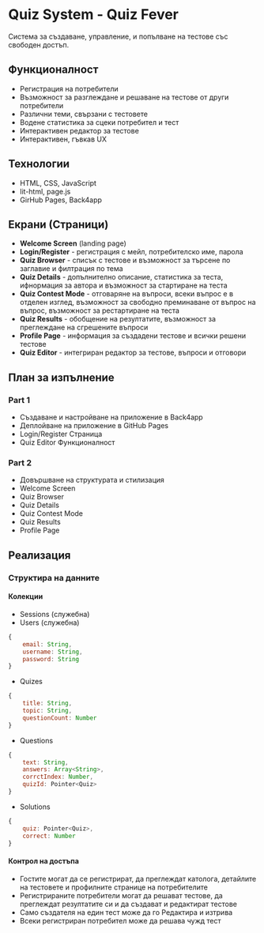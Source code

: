 # Quiz System - Quiz Fever
Система за създаване, управление, и попълване на тестове със свободен достъп.

## Функционалност
* Регистрация на потребители
* Възможност за разглеждане и решаване на тестове от други потребители
* Различни теми, свързани с тестовете
* Водене статистика за сцеки потребител и тест
* Интерактивен редактор за тестове
* Интерактивен, гъвкав UX

## Технологии
* HTML, CSS, JavaScript
* lit-html, page.js
* GirHub Pages, Back4app

## Екрани (Страници)
* **Welcome Screen** (landing page)
* **Login/Register** - регистрация с мейл, потребителско име, парола
* **Quiz Browser** - списък с тестове и възможност за търсене по заглавие и филтрация по тема
* **Quiz Details** - допълнително описание, статистика за теста, ифнормация за автора и възможност за стартиране на теста
* **Quiz Contest Mode** - отговаряне на въпроси, всеки въпрос е в отделен изглед, възможност за свободно преминаване от въпрос на въпрос, възможност за рестартиране на теста
* **Quiz Results** - обобщение на резултатите, възможност за преглеждане на сгрешените въпроси
* **Profile Page** - информация за създадени тестове и всички решени тестове
* **Quiz Editor** - интегриран редактор за тестове, въпроси и отговори


## План за изпълнение
### Part 1
* Създаване и настройване на приложение в Back4app
* Деплойване на приложение в GitHub Pages
* Login/Register Страница
* Quiz Editor Функционалност

### Part 2
* Довършване на структурата и стилизация
* Welcome Screen
* Quiz Browser
* Quiz Details
* Quiz Contest Mode
* Quiz Results
* Profile Page

## Реализация
### Структира на данните
#### Колекции
* Sessions (служебна)
* Users (служебна)
```javascript
{
    email: String,
    username: String,
    password: String
}
```
* Quizes
```javascript
{
    title: String,
    topic: String,
    questionCount: Number
}
```
* Questions
```javascript
{
    text: String,
    answers: Array<String>,
    corrctIndex: Number,
    quizId: Pointer<Quiz>
}
```
* Solutions
```javascript
{
    quiz: Pointer<Quiz>,
    correct: Number
}
```
#### Контрол на достъпа
* Гостите могат да се регистрират, да преглеждат католога, детайлите на тестовете и профилните странице на потребителите
* Регистрираните потребители могат да решават тестове, да преглеждат резултатите си и да създават и редактират тестове
* Само създателя на един тест може да го Редактира и изтрива
* Всеки регистриран потребител може да решава чужд тест
